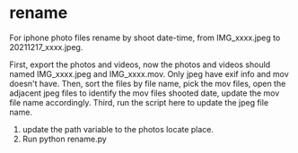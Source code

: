 # rename
For iphone photo files rename by shoot date-time, from IMG_xxxx.jpeg to 20211217_xxxx.jpeg.

First, export the photos and videos, now the photos and videos should named IMG_xxxx.jpeg and IMG_xxxx.mov. Only jpeg have exif info and mov doesn't have.
Then, sort the files by file name, pick the mov files, open the adjacent jpeg files to identify the mov files shooted date, update the mov file name accordingly.
Third, run the script here to update the jpeg file name.


1) update the path variable to the photos locate place.
2) Run python rename.py
